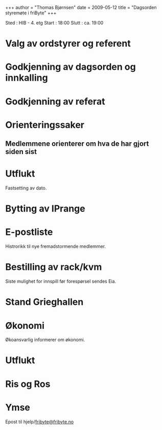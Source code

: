 +++
author = "Thomas Bjørnsen"
date = 2009-05-12
title = "Dagsorden styremøte i friByte"
+++

Sted : HIB - 4. etg Start : 18:00 Slutt : ca. 19:00

# Valg av ordstyrer og referent

# Godkjenning av dagsorden og innkalling

# Godkjenning av referat

# Orienteringssaker

## Medlemmene orienterer om hva de har gjort siden sist

# Utflukt

Fastsetting av dato.

# Bytting av IPrange

# E-postliste

Histrorikk til nye fremadstormende medlemmer.

# Bestilling av rack/kvm

Siste mulighet for innspill før forespørsel sendes Eia.

# Stand Grieghallen

# Økonomi

Økoansvarlig informerer om økonomi.

# Utflukt

# Ris og Ros

# Ymse

Epost til hjelp/fribyte@fribyte.no
